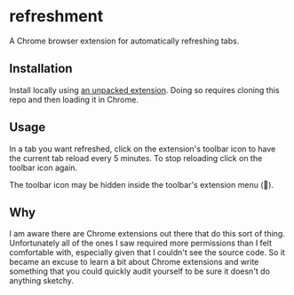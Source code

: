 # refreshment

A Chrome browser extension for automatically refreshing tabs.

## Installation

Install locally using [an unpacked extension](https://developer.chrome.com/docs/extensions/mv3/getstarted/development-basics/#load-unpacked). 
Doing so requires cloning this repo and then loading it in Chrome.

## Usage

In a tab you want refreshed, click on the extension's toolbar icon to have the current tab reload every 5 minutes. To stop reloading click on the toolbar icon again. 

The toolbar icon may be hidden inside the toolbar's extension menu (🧩).

## Why

I am aware there are Chrome extensions out there that do this sort of thing. Unfortunately all of the
ones I saw required more permissions than I felt comfortable with, especially given that I couldn't
see the source code. So it became an excuse to learn a bit about Chrome extensions and write something
that you could quickly audit yourself to be sure it doesn't do anything sketchy.
